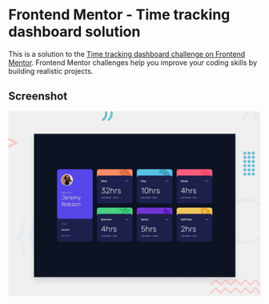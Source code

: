# Frontend Mentor - Time tracking dashboard solution

This is a solution to the [Time tracking dashboard challenge on Frontend Mentor](https://www.frontendmentor.io/challenges/time-tracking-dashboard-UIQ7167Jw).   Frontend Mentor challenges help you improve your coding skills by building realistic projects.

## Screenshot

![Screenshot](/static/desktop-preview.jpg)
